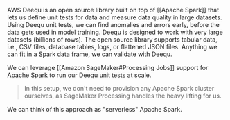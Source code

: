 AWS Deequ is an open source library built on top of [[Apache Spark]] that lets us define unit tests for data and measure data quality in large datasets. Using Deequ unit tests, we can find anomalies and errors early, before the data gets used in model training. Deequ is designed to work with very large datasets (billions of rows). The open source library supports tabular data, i.e., CSV files, database tables, logs, or flattened JSON files. Anything we can fit in a Spark data frame, we can validate with Deequ.

We can leverage [[Amazon SageMaker#Processing Jobs]] support for Apache Spark to run our Deequ unit tests at scale. 

>In this setup, we don't need to provision any Apache Spark cluster ourselves, as SageMaker Processing handles the heavy lifting for us.

We can think of this approach as "serverless" Apache Spark.